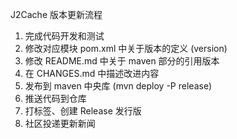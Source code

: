 J2Cache 版本更新流程

1. 完成代码开发和测试
2. 修改对应模块 pom.xml 中关于版本的定义 (version)
3. 修改 README.md 中关于 maven 部分的引用版本
4. 在 CHANGES.md 中描述改进内容
5. 发布到 maven 中央库 (mvn deploy -P release) 
6. 推送代码到仓库
7. 打标签、创建 Release 发行版
8. 社区投递更新新闻
